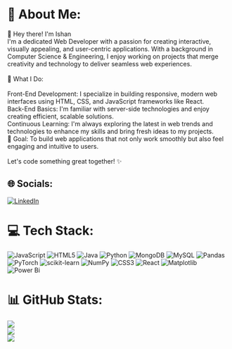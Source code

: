 # 💫 About Me:
👋 Hey there! I'm Ishan<br>I'm a dedicated Web Developer with a passion for creating interactive, visually appealing, and user-centric applications. With a background in Computer Science & Engineering, I enjoy working on projects that merge creativity and technology to deliver seamless web experiences.<br><br>🌟 What I Do:<br><br>Front-End Development: I specialize in building responsive, modern web interfaces using HTML, CSS, and JavaScript frameworks like React.<br>Back-End Basics: I'm familiar with server-side technologies and enjoy creating efficient, scalable solutions.<br>Continuous Learning: I'm always exploring the latest in web trends and technologies to enhance my skills and bring fresh ideas to my projects.<br>🚀 Goal: To build web applications that not only work smoothly but also feel engaging and intuitive to users.<br><br>Let's code something great together! ✨


## 🌐 Socials:
[![LinkedIn](https://img.shields.io/badge/LinkedIn-%230077B5.svg?logo=linkedin&logoColor=white)](https://linkedin.com/in/www.linkedin.com/in/ishan-vivek) 

# 💻 Tech Stack:
![JavaScript](https://img.shields.io/badge/javascript-%23323330.svg?style=flat&logo=javascript&logoColor=%23F7DF1E) ![HTML5](https://img.shields.io/badge/html5-%23E34F26.svg?style=flat&logo=html5&logoColor=white) ![Java](https://img.shields.io/badge/java-%23ED8B00.svg?style=flat&logo=openjdk&logoColor=white) ![Python](https://img.shields.io/badge/python-3670A0?style=flat&logo=python&logoColor=ffdd54) ![MongoDB](https://img.shields.io/badge/MongoDB-%234ea94b.svg?style=flat&logo=mongodb&logoColor=white) ![MySQL](https://img.shields.io/badge/mysql-4479A1.svg?style=flat&logo=mysql&logoColor=white) ![Pandas](https://img.shields.io/badge/pandas-%23150458.svg?style=flat&logo=pandas&logoColor=white) ![PyTorch](https://img.shields.io/badge/PyTorch-%23EE4C2C.svg?style=flat&logo=PyTorch&logoColor=white) ![scikit-learn](https://img.shields.io/badge/scikit--learn-%23F7931E.svg?style=flat&logo=scikit-learn&logoColor=white) ![NumPy](https://img.shields.io/badge/numpy-%23013243.svg?style=flat&logo=numpy&logoColor=white) ![CSS3](https://img.shields.io/badge/css3-%231572B6.svg?style=flat&logo=css3&logoColor=white) ![React](https://img.shields.io/badge/react-%2320232a.svg?style=flat&logo=react&logoColor=%2361DAFB) ![Matplotlib](https://img.shields.io/badge/Matplotlib-%23ffffff.svg?style=flat&logo=Matplotlib&logoColor=black) ![Power Bi](https://img.shields.io/badge/power_bi-F2C811?style=flat&logo=powerbi&logoColor=black)
# 📊 GitHub Stats:
![](https://github-readme-stats.vercel.app/api?username=Ishanvivek&theme=vue&hide_border=false&include_all_commits=true&count_private=true)<br/>
![](https://github-readme-streak-stats.herokuapp.com/?user=Ishanvivek&theme=vue&hide_border=false)<br/>
![](https://github-readme-stats.vercel.app/api/top-langs/?username=Ishanvivek&theme=vue&hide_border=false&include_all_commits=true&count_private=true&layout=compact)

<!-- Proudly created with GPRM ( https://gprm.itsvg.in ) -->
